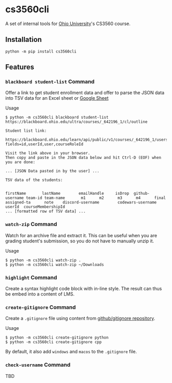 # cs3560cli

A set of internal tools for [Ohio University](https://www.ohio.edu/)'s CS3560 course.

## Installation

```console
python -m pip install cs3560cli
```

## Features

### `blackboard student-list` Command

Offer a link to get student enrollment data and offer to parse the JSON data into TSV data for
an Excel sheet or [Google Sheet](https://sheets.new/)

Usage
```console
$ python -m cs3560cli blackboard student-list https://blackboard.ohio.edu/ultra/courses/_642196_1/cl/outline

Student list link:

https://blackboard.ohio.edu/learn/api/public/v1/courses/_642196_1/users?fields=id,userId,user,courseRoleId

Visit the link above in your browser.
Then copy and paste in the JSON data below and hit Ctrl-D (EOF) when you are done:

... [JSON Data pasted in by the user] ...

TSV data of the students:


firstName       lastName        emailHandle     isDrop  github-username team-id team-name       m1      m2      m3      m4      final   assigned-ta      note    discord-username        codewars-username       userId  courseMembershipId
... [formatted row of TSV data] ...
```

### `watch-zip` Command

Watch for an archive file and extract it. This can be useful when you are grading
student's submission, so you do not have to manually unzip it.

Usage

```console
$ python -m cs3560cli watch-zip .
$ python -m cs3560cli watch-zip ~/Downloads
```

### `highlight` Command

Create a syntax highlight code block with in-line style. The result can thus be embed into a content of LMS.

### `create-gitignore` Command

Create a `.gitignore` file using content from [github/gitignore repository](https://github.com/github/gitignore).

Usage

```console
$ python -m cs3560cli create-gitignore python
$ python -m cs3560cli create-gitignore cpp
```

By default, it also add `windows` and `macos` to the `.gitignore` file.

### `check-username` Command

TBD
